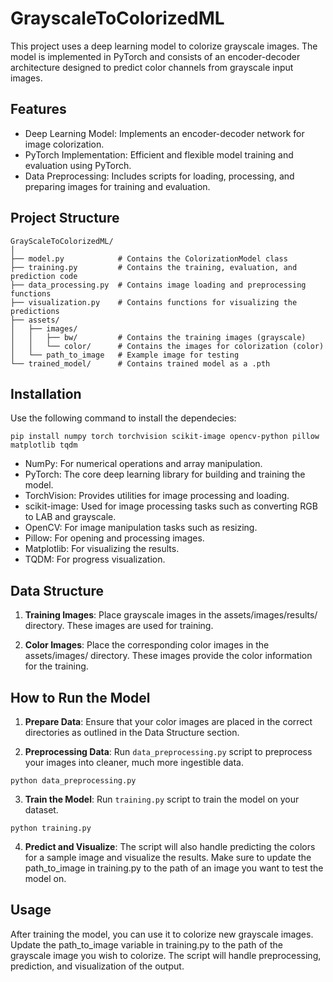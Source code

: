 # GrayscaleToColorizedML
This project uses a deep learning model to colorize grayscale images. The model is implemented in PyTorch and consists of an encoder-decoder architecture designed to predict color channels from grayscale input images.

## Features
- Deep Learning Model: Implements an encoder-decoder network for image colorization.
- PyTorch Implementation: Efficient and flexible model training and evaluation using PyTorch.
- Data Preprocessing: Includes scripts for loading, processing, and preparing images for training and evaluation.

## Project Structure
```
GrayScaleToColorizedML/
│
├── model.py            # Contains the ColorizationModel class
├── training.py         # Contains the training, evaluation, and prediction code
├── data_processing.py  # Contains image loading and preprocessing functions
├── visualization.py    # Contains functions for visualizing the predictions
├── assets/
│   ├── images/
│   │   ├── bw/         # Contains the training images (grayscale)
│   │   └── color/      # Contains the images for colorization (color)
│   └── path_to_image   # Example image for testing
└── trained_model/      # Contains trained model as a .pth
```

## Installation
Use the following command to install the dependecies:

```
pip install numpy torch torchvision scikit-image opencv-python pillow matplotlib tqdm
```
- NumPy: For numerical operations and array manipulation.
- PyTorch: The core deep learning library for building and training the model.
- TorchVision: Provides utilities for image processing and loading.
- scikit-image: Used for image processing tasks such as converting RGB to LAB and grayscale.
- OpenCV: For image manipulation tasks such as resizing.
- Pillow: For opening and processing images.
- Matplotlib: For visualizing the results.
- TQDM: For progress visualization.

## Data Structure
1. **Training Images**: Place grayscale images in the assets/images/results/ directory. These images are used for training.

2. **Color Images**: Place the corresponding color images in the assets/images/ directory. These images provide the color information for the training.

## How to Run the Model
1. **Prepare Data**: Ensure that your color images are placed in the correct directories as outlined in the Data Structure section.

2. **Preprocessing Data**: Run `data_preprocessing.py` script to preprocess your images into cleaner, much more ingestible data.

```
python data_preprocessing.py
```


3. **Train the Model**: Run `training.py` script to train the model on your dataset.

```
python training.py
```

4. **Predict and Visualize**: The script will also handle predicting the colors for a sample image and visualize the results.
Make sure to update the path_to_image in training.py to the path of an image you want to test the model on.

## Usage
After training the model, you can use it to colorize new grayscale images. Update the path_to_image variable in training.py to the path of the grayscale image you wish to colorize. The script will handle preprocessing, prediction, and visualization of the output.